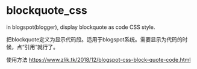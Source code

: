 # blockquote_css
in blogspot(blogger), display blockquote as code CSS style. 

把blockquote定义为显示代码段。适用于blogspot系统。需要显示为代码的时候，点“引用”就行了。

使用方法 https://www.zlik.tk/2018/12/blogspot-css-block-quote-code.html
